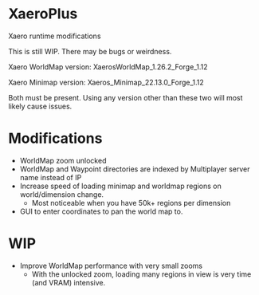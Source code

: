 # XaeroPlus
Xaero runtime modifications

This is still WIP. There may be bugs or weirdness.

Xaero WorldMap version: XaerosWorldMap_1.26.2_Forge_1.12

Xaero Minimap version: Xaeros_Minimap_22.13.0_Forge_1.12

Both must be present. Using any version other than these two will most likely cause issues.

# Modifications

* WorldMap zoom unlocked
* WorldMap and Waypoint directories are indexed by Multiplayer server name instead of IP
* Increase speed of loading minimap and worldmap regions on world/dimension change.
  * Most noticeable when you have 50k+ regions per dimension
* GUI to enter coordinates to pan the world map to.

# WIP

* Improve WorldMap performance with very small zooms
  * With the unlocked zoom, loading many regions in view is very time (and VRAM) intensive. 
